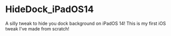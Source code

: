 # HideDock_iPadOS14
A silly tweak to hide you dock background on iPadOS 14! This is my first iOS tweak I've made from scratch!
